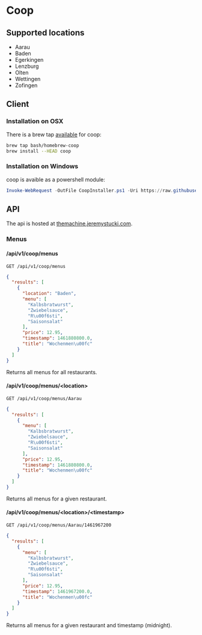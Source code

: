 # Coop

## Supported locations
- Aarau
- Baden
- Egerkingen
- Lenzburg
- Olten
- Wettingen
- Zofingen

## Client

### Installation on OSX
There is a brew tap [available](https://github.com/bash/homebrew-coop) for coop:

```bash
brew tap bash/homebrew-coop
brew install --HEAD coop
```

### Installation on Windows
coop is avaible as a powershell module:

```powershell
Invoke-WebRequest -OutFile CoopInstaller.ps1 -Uri https://raw.githubusercontent.com/STJEREM/coop/development/client/powershell/Installer.ps1; .\CoopInstaller.ps1
```

## API

The api is hosted at [themachine.jeremystucki.com](https://themachine.jeremystucki.com).

### Menus
#### /api/v1/coop/menus
```GET /api/v1/coop/menus```
```json
{
  "results": [
    {
      "location": "Baden",
      "menu": [
        "Kalbsbratwurst",
        "Zwiebelsauce",
        "R\u00f6sti",
        "Saisonsalat"
      ],
      "price": 12.95,
      "timestamp": 1461880800.0,
      "title": "Wochenmen\u00fc"
    }
  ]
}
```
Returns all menus for all restaurants.

#### /api/v1/coop/menus/\<location>
```GET /api/v1/coop/menus/Aarau```
```json
{
  "results": [
    {
      "menu": [
        "Kalbsbratwurst",
        "Zwiebelsauce",
        "R\u00f6sti",
        "Saisonsalat"
      ],
      "price": 12.95,
      "timestamp": 1461880800.0,
      "title": "Wochenmen\u00fc"
    }
  ]
}
```
Returns all menus for a given restaurant.

#### /api/v1/coop/menus/\<location>/\<timestamp>
```GET /api/v1/coop/menus/Aarau/1461967200```
```json
{
  "results": [
    {
      "menu": [
        "Kalbsbratwurst",
        "Zwiebelsauce",
        "R\u00f6sti",
        "Saisonsalat"
      ],
      "price": 12.95,
      "timestamp": 1461967200.0,
      "title": "Wochenmen\u00fc"
    }
  ]
}
```
Returns all menus for a given restaurant and timestamp (midnight).
